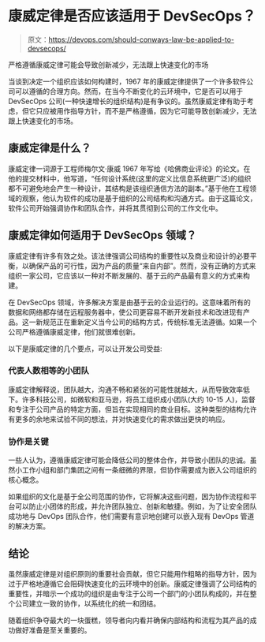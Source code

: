# 康威定律是否应该适用于 DevSecOps？

> 原文：<https://devops.com/should-conways-law-be-applied-to-devsecops/>

严格遵循康威定律可能会导致创新减少，无法跟上快速变化的市场

当谈到决定一个组织应该如何构建时，1967 年的康威定律提供了一个许多软件公司可以遵循的合理方向。然而，在当今不断变化的云环境中，它是否可以用于 DevSecOps 公司(一种快速增长的组织结构)是有争议的。虽然康威定律有助于考虑，但它只应被用作指导方针，而不是严格遵循，因为它可能导致创新减少，无法跟上快速变化的市场。

## 康威定律是什么？

康威定律一词源于工程师梅尔文·康威 1967 年写给《哈佛商业评论》的论文。在他的提交材料中，他写道，“任何设计系统(这里的定义比信息系统更广泛)的组织都不可避免地会产生一种设计，其结构是该组织通信方法的副本。”基于他在工程领域的观察，他认为软件的成功是基于组织的公司结构和沟通方式。由于这篇论文，软件公司开始强调协作和团队合作，并将其贯彻到公司的工作文化中。

## 康威定律如何适用于 DevSecOps 领域？

康威定律有许多有效之处。该法律强调公司结构的重要性以及商业和设计的必要平衡，以确保产品的可行性，因为产品的质量“来自内部”。然而，没有正确的方式来组织一家公司，它应该以一种对不断发展的、基于云的产品最有意义的方式来构建。

在 DevSecOps 领域，许多解决方案是由基于云的企业运行的。这意味着所有的数据和网络都存储在远程服务器中，使公司更容易不断开发新技术和改进现有产品。这一新规范正在重新定义当今公司的结构方式，传统标准无法遵循。如果一个公司严格遵循康威定律，他们就很难创新。

以下是康威定律的几个要点，可以让开发公司受益:

### 代表人数相等的小团队

康威定律解释说，团队越大，沟通不畅和紧张的可能性就越大，从而导致效率低下。许多科技公司，如微软和亚马逊，将员工组织成小团队(大约 10-15 人)，监督和专注于公司产品的特定方面，但旨在实现相同的商业目标。这种类型的结构允许有更多的余地来试验不同的想法，并对快速变化的需求做出更快的响应。

### 协作是关键

一些人认为，遵循康威定律可能会降低公司的整体合作，并导致小团队的忠诚。虽然小工作小组和部门集团之间有一条细微的界限，但协作需要成为嵌入公司组织的核心概念。

如果组织的文化是基于全公司范围的协作，它将解决这些问题，因为协作流程和平台可以防止小团体的形成，并允许团队独立、创新和敏捷。例如，为了让安全团队成功地与 DevOps 团队合作，他们需要有意识地创建可以嵌入现有 DevOps 管道的解决方案。

## 结论

虽然康威定律是对组织原则的重要社会贡献，但它只能用作粗略的指导方针，因为过于严格地遵循它会阻碍快速变化的云环境中的创新。康威定律强调了公司结构的重要性，并暗示一个成功的组织是由专注于公司一个部门的小团队构成的，并在整个公司建立一致的协作，以系统化的统一和团结。

随着组织争夺最大的一块蛋糕，领导者向内看并确保内部结构和流程为其产品的成功做好准备是至关重要的。